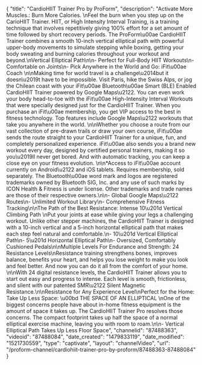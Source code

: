 {
    "title": "CardioHIIT Trainer Pro by ProForm",
    "description": "Activate More Muscles.: Burn More Calories. \nFeel the burn when you step up on the CarioHIIT Trainer. HIIT, or High Intensity Interval Training, is a training technique that involves repetitively giving 100% effort for a set amount of time followed by short recovery periods. The ProForm\u00ae CardioHIIT Trainer combines a smooth 10-inch vertical elliptical path with powerful upper-body movements to simulate stepping while boxing, getting your body sweating and burning calories throughout your workout and beyond.\nVertical Elliptical Path\n\n- Perfect for Full-Body HIIT Workouts\n- Comfortable on Joints\n- Pick Anywhere in the World and Go: iFit\u00ae Coach \n\nMaking time for world travel is a challenge\u2014but it doesn\u2019t have to be impossible. Visit Paris, hike the Swiss Alps, or jog the Chilean coast with your iFit\u00ae Bluetooth\u00ae Smart (BLE) Enabled CardioHIIT Trainer powered by Google Maps\u2122. You can even work your body head-to-toe with the iFit\u00ae High-Intensity Interval Workouts that were specially designed just for the CardioHIIT Trainer. When you purchase an iFit\u00ae membership, you get VIP access to the best in fitness technology. Top features include Google Maps\u2122 workouts that take you anywhere in the world. \n\nWhether you choose a route from our vast collection of pre-drawn trails or draw your own course, iFit\u00ae sends the route straight to your CardioHIIT Trainer for a unique, fun, and completely personalized experience. iFit\u00ae also sends you a brand new workout every day, designed by certified personal trainers, making it so you\u2019ll never get bored. And with automatic tracking, you can keep a close eye on your fitness evolution. \n\n*Access to iFit\u00ae account currently on Android\u2122 and iOS tablets. Requires membership, sold separately. The Bluetooth\u00ae word mark and logos are registered trademarks owned by Bluetooth SIG, Inc. and any use of such marks by ICON Health & Fitness is under license. Other trademarks and trade names are those of their respective owners.\n\n- Global Google Maps\u2122 Routes\n- Unlimited Workout Library\n- Comprehensive Fitness Tracking\n\nThe Path of the Best Resistance: Intense 10\u201d Vertical Climbing Path \nPut your joints at ease while giving your legs a challenging workout. Unlike other stepper machines, the CardioHIIT Trainer is designed with a 10-inch vertical and a 5-inch horizontal elliptical path that makes each step feel natural and comfortable.\n- 10\u201d Vertical Elliptical Path\n- 5\u201d Horizontal Elliptical Path\n- Oversized, Comfortably Cushioned Pedals\n\nMultiple Levels For Endurance and Strength: 24 Resistance Levels\nResistance training strengthens bones, improves balance, benefits your heart, and helps you lose weight to make you look and feel better. And now you can do it all from the comfort of your home. \n\nWith 24 digital resistance levels, the CardioHIIT Trainer allows you to start out easy and progress to intense. Each level is smooth, frictionless, and silent with our patented SMR\u2122 Silent Magnetic Resistance.\n\nResistance for Any Experience Level\nPerfect for the Home: Take Up Less Space: \u00bd THE SPACE OF AN ELLIPTICAL \nOne of the biggest concerns people have about in-home fitness equipment is the amount of space it takes up. The CardioHIIT Trainer Pro resolves those concerns. The compact footprint takes up half the space of a normal elliptical exercise machine, leaving you with room to roam.\n\n- Vertical Elliptical Path Takes Up Less Floor Space",
    "channelid": "87488363",
    "videoid": "87488084",
    "date_created": "1479833119",
    "date_modified": "1521730559",
    "type": "captivate",
    "layout": "channelVideo",
    "url": "\/proform-channel\/cardiohiit-trainer-pro-by-proform\/87488363-87488084"
}